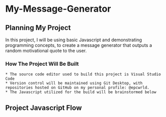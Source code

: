 # My-Message-Generator

## Planning My Project
In this project, I will be using basic Javascript and demonstrating programming concepts,
to create a message generator that outputs a random motivational quote to the user.

### How The Project Will Be Built

    * The source code editor used to build this project is Visual Studio Code
    * Version control will be maintained using Git Desktop, with repositories hosted on GitHub on my personal profile: @epcwrld.
    * The Javascript utilized for the build will be brainstormed below

## Project Javascript Flow


